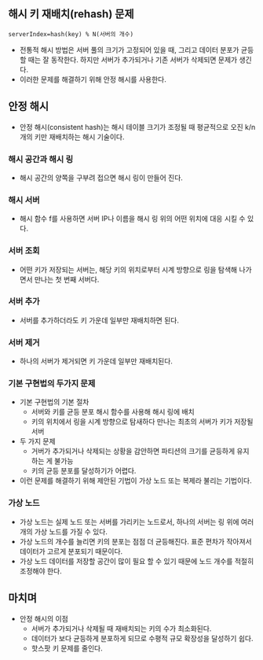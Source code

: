 ## 해시 키 재배치(rehash) 문제
```
serverIndex=hash(key) % N(서버의 개수)
```
- 전통적 해시 방법은 서버 풀의 크기가 고정되어 있을 때, 그리고 데이터 분포가 균등할 때는 잘 동작한다. 하지만 서버가 추가되거나 기존 서버가 삭제되면 문제가 생긴다.
- 이러한 문제를 해결하기 위해 안정 해시를 사용한다.

## 안정 해시
- 안정 해시(consistent hash)는 해시 테이블 크기가 조정될 때 평균적으로 오진 k/n개의 키만 재배치하는 해시 기술이다.

### 해시 공간과 해시 링
- 해시 공간의 양쪽을 구부려 접으면 해시 링이 만들어 진다.

### 해시 서버
- 해시 함수 f를 사용하면 서버 IP나 이름을 해시 링 위의 어떤 위치에 대응 시킬 수 있다.

### 서버 조회
- 어떤 키가 저장되는 서버는, 해당 키의 위치로부터 시계 방향으로 링을 탐색해 나가면서 만나는 첫 번째 서버다.

### 서버 추가
- 서버를 추가하더라도 키 가운데 일부만 재배치하면 된다.

### 서버 제거
- 하나의 서버가 제거되면 키 가운데 일부만 재배치된다.

### 기본 구현법의 두가지 문제
- 기본 구현법의 기본 절차
	- 서버와 키를 균등 분포 해시 함수를 사용해 해시 링에 배치
	- 키의 위치에서 링을 시계 방향으로 탐새하다 만나는 최초의 서버가 키가 저장될 서버
- 두 가지 문제
	- 거버가 추가되거나 삭제되는 상황을 감안하면 파티션의 크기를 균등하게 유지하는 게 불가능
	- 키의 균등 분포를 달성하기가 어렵다.
- 이런 문제를 해결하기 위해 제안된 기법이 가상 노드 또는 복제라 불리는 기법이다.

### 가상 노드
- 가상 노드는 실제 노드 또는 서버를 가리키는 노드로서, 하나의 서버는 링 위에 여러 개의 가상 노드를 가질 수 있다.
- 가상 노드의 개수를 늘리면 키의 분포는 점점 더 균등해진다. 표준 편차가 작아져서 데이터가 고르게 분포되기 때문이다.
- 가상 노드 데이터를 저장할 공간이 많이 필요 할 수 있기 때문에 노드 개수를 적절히 조정해야 한다.

## 마치며
- 안정 해시의 이점
	- 서버가 추가되거나 삭제될 때 재배치되는 키의 수가 최소화된다.
	- 데이터가 보다 균등하게 분포하게 되므로 수평적 규모 확장성을 달성하기 쉽다.
	- 핫스팟 키 문제를 줄인다.
